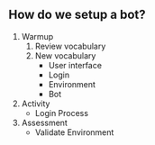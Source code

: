 ## How do we setup a bot?

1. Warmup
   1. Review vocabulary
   2. New vocabulary
      - User interface
      - Login
      - Environment
      - Bot
1. Activity
   - Login Process
2. Assessment
   - Validate Environment
